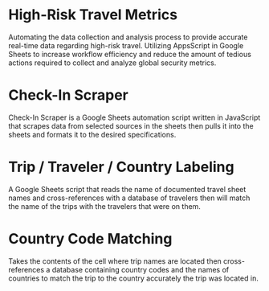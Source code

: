 # High-Risk Travel Metrics
 Automating the data collection and analysis process to provide accurate real-time data regarding high-risk travel. Utilizing AppsScript in Google Sheets to increase workflow efficiency and reduce the amount of tedious actions required to collect and analyze global security metrics.


# Check-In Scraper
Check-In Scraper is a Google Sheets automation script written in JavaScript that scrapes data from selected sources in the sheets then pulls it into the sheets and formats it to the desired specifications.

# Trip / Traveler / Country Labeling 
A Google Sheets script that reads the name of documented travel sheet names and cross-references with a database of travelers then will match the name of the trips with the travelers that were on them.

# Country Code Matching 
Takes the contents of the cell where trip names are located then cross-references a database containing country codes and the names of countries to match the trip to the country accurately the trip was located in.
